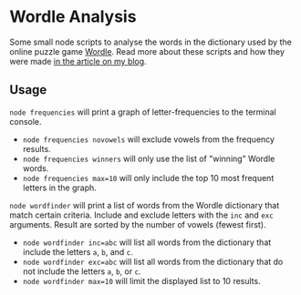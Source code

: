 # Wordle Analysis

Some small node scripts to analyse the words in the dictionary used by the online puzzle game [Wordle](https://www.powerlanguage.co.uk/wordle/). Read more about these scripts and how they were made [in the article on my blog](https://tomhazledine.com/wordle-node-script).

## Usage

`node frequencies` will print a graph of letter-frequencies to the terminal console.

-   `node frequencies novowels` will exclude vowels from the frequency results.
-   `node frequencies winners` will only use the list of "winning" Wordle words.
-   `node frequencies max=10` will only include the top 10 most frequent letters in the graph.

`node wordfinder` will print a list of words from the Wordle dictionary that match certain criteria. Include and exclude letters with the `inc` and `exc` arguments. Result are sorted by the number of vowels (fewest first).

-   `node wordfinder inc=abc` will list all words from the dictionary that include the letters `a`, `b`, and `c`.
-   `node wordfinder exc=abc` will list all words from the dictionary that do not include the letters `a`, `b`, or `c`.
-   `node wordfinder max=10` will limit the displayed list to 10 results.
